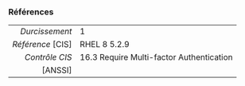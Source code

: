 ### Références

|                 |    |
|----------------:|:---|
|   *Durcissement*| 1 |
|*Référence* [CIS]| RHEL 8 5.2.9 |
|   *Contrôle CIS*| 16.3 Require Multi-factor Authentication |
|          [ANSSI]|  |
